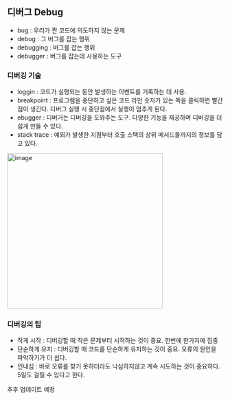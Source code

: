 ## 디버그 Debug

- bug : 우리가 짠 코드에 의도하지 않는 문제
- debug : 그 버그를 잡는 행위
- debugging : 버그를 잡는 행위
- debugger : 버그를 잡는데 사용하는 도구

### 디버깅 기술
- loggin : 코드가 실행되는 동안 발생하는 이벤트를 기록하는 데 사용.
- breakpoint : 프로그램을 중단하고 싶은 코드 라인 숫자가 있는 쪽을 클릭하면 빨간점이 생긴다. 디버그 실행 시 중단점에서 실행이 멈추게 된다.
- ebugger : 디버거는 디버깅을 도와주는 도구. 다양한 기능을 제공하며 디버깅을 더 쉽게 만들 수 있다.
- stack trace : 예외가 발생한 지점부터 호출 스택의 상위 메서드들까지의 정보를 담고 있다.

<img width="362" alt="image" src="https://github.com/Gunbam27/TIL/assets/95085649/7ad641ee-9b88-416d-a603-950e10750777">

### 디버깅의 팁
- 작게 시작 : 디버깅할 때 작은 문제부터 시작하는 것이 중요. 한번에 한가지에 집중
- 단순하게 유지 : 디버깅할 때 코드를 단순하게 유지하는 것이 중요. 오류의 원인을 파악하기가 더 쉽다.
- 인내심 : 바로 오류를 찾기 못하더라도 낙심하지않고 계속 시도하는 것이 중요하다. 5일도 걸릴 수 있다고 한다.

추후 업데이트 예정
